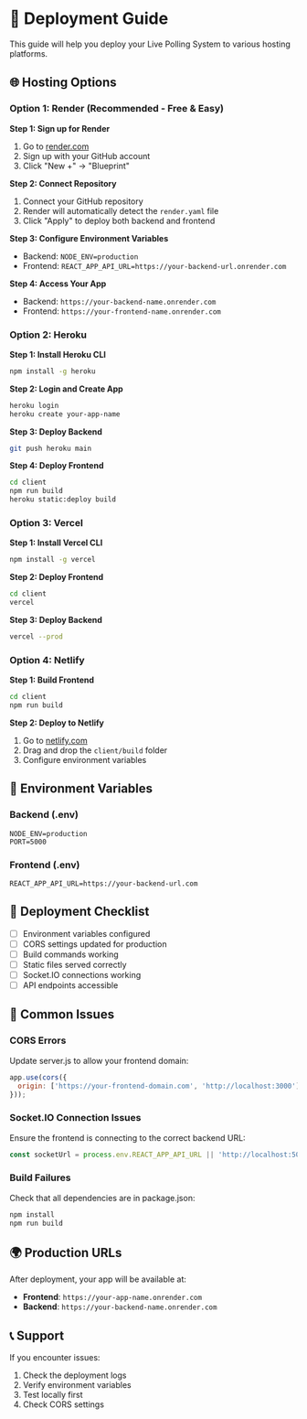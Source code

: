 # 🚀 Deployment Guide

This guide will help you deploy your Live Polling System to various hosting platforms.

## 🌐 Hosting Options

### Option 1: Render (Recommended - Free & Easy)

**Step 1: Sign up for Render**
1. Go to [render.com](https://render.com)
2. Sign up with your GitHub account
3. Click "New +" → "Blueprint"

**Step 2: Connect Repository**
1. Connect your GitHub repository
2. Render will automatically detect the `render.yaml` file
3. Click "Apply" to deploy both backend and frontend

**Step 3: Configure Environment Variables**
- Backend: `NODE_ENV=production`
- Frontend: `REACT_APP_API_URL=https://your-backend-url.onrender.com`

**Step 4: Access Your App**
- Backend: `https://your-backend-name.onrender.com`
- Frontend: `https://your-frontend-name.onrender.com`

### Option 2: Heroku

**Step 1: Install Heroku CLI**
```bash
npm install -g heroku
```

**Step 2: Login and Create App**
```bash
heroku login
heroku create your-app-name
```

**Step 3: Deploy Backend**
```bash
git push heroku main
```

**Step 4: Deploy Frontend**
```bash
cd client
npm run build
heroku static:deploy build
```

### Option 3: Vercel

**Step 1: Install Vercel CLI**
```bash
npm install -g vercel
```

**Step 2: Deploy Frontend**
```bash
cd client
vercel
```

**Step 3: Deploy Backend**
```bash
vercel --prod
```

### Option 4: Netlify

**Step 1: Build Frontend**
```bash
cd client
npm run build
```

**Step 2: Deploy to Netlify**
1. Go to [netlify.com](https://netlify.com)
2. Drag and drop the `client/build` folder
3. Configure environment variables

## 🔧 Environment Variables

### Backend (.env)
```env
NODE_ENV=production
PORT=5000
```

### Frontend (.env)
```env
REACT_APP_API_URL=https://your-backend-url.com
```

## 📝 Deployment Checklist

- [ ] Environment variables configured
- [ ] CORS settings updated for production
- [ ] Build commands working
- [ ] Static files served correctly
- [ ] Socket.IO connections working
- [ ] API endpoints accessible

## 🚨 Common Issues

### CORS Errors
Update server.js to allow your frontend domain:
```javascript
app.use(cors({
  origin: ['https://your-frontend-domain.com', 'http://localhost:3000']
}));
```

### Socket.IO Connection Issues
Ensure the frontend is connecting to the correct backend URL:
```javascript
const socketUrl = process.env.REACT_APP_API_URL || 'http://localhost:5000';
```

### Build Failures
Check that all dependencies are in package.json:
```bash
npm install
npm run build
```

## 🌍 Production URLs

After deployment, your app will be available at:
- **Frontend**: `https://your-app-name.onrender.com`
- **Backend**: `https://your-backend-name.onrender.com`

## 📞 Support

If you encounter issues:
1. Check the deployment logs
2. Verify environment variables
3. Test locally first
4. Check CORS settings 